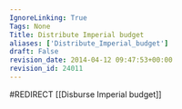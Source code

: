 ```yaml
---
IgnoreLinking: True
Tags: None
Title: Distribute Imperial budget
aliases: ['Distribute_Imperial_budget']
draft: False
revision_date: 2014-04-12 09:47:53+00:00
revision_id: 24011
---
```


#REDIRECT [[Disburse Imperial budget]]